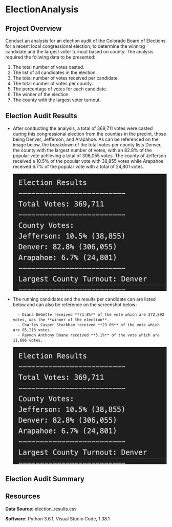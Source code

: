 # ElectionAnalysis

## Project Overview

Conduct an analysis for an election audit of the Colorado Board of Elections for a recent local congressional election, to determine the winning candidate and the largest voter turnout based on county. The analysis required the follwing data to be presented:

1. The total number of votes casted.
2. The list of all candidates in the election.
3. The total number of votes received per candidate.
4. The total number of votes per county. 
4. The percentage of votes for each candidate. 
5. The winner of the election.
6. The county with the largest voter turnout. 

## Election Audit Results 

- After conducting the analysis, a total of 369,711 votes were casted during this congressional election from the counties in the precint, those being Denver, Jefferson, and Arapahoe. As can be referenced on the image below, the breakdown of the total votes per county lists Denver, the county with the largest number of votes, with an 82.8% of the popular vote achieving a total of 306,055 votes. The county of Jefferson received a 10.5% of the popular vote with 38,855 votes while Arapahoe received 6.7% of the popular vote with a total of 24,801 votes. 

	![alt text](https://github.com/Karenjakins/Election_Analysis/blob/main/Resources/County%20Votes%20Information.png "County Votes Information")

- The running candidates and the results per candidate can are listed below and can also be reference on the screenshot below:

		- Diana DeGette received **73.8%** of the vote which are 272,892 votes, was the **winner of the election**. 
		- Charles Casper Stockham received **23.0%** of the vote which are 85,213 votes.
		- Raymon Anthony Doane received **3.1%** of the vote which are 11,606 votes.

	![alt text](https://github.com/Karenjakins/Election_Analysis/blob/main/Resources/County%20Votes%20Information.png "Candidates and Election Results")

## Election Audit Summary 


## Resources

**Data Source:** election_results.csv

**Software:** Python 3.6.1, Visual Studio Code, 1.38.1